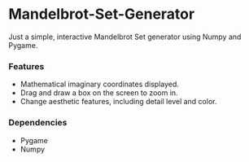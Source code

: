 # Mandelbrot-Set-Generator
Just a simple, interactive Mandelbrot Set generator using Numpy and Pygame.

### Features
- Mathematical imaginary coordinates displayed.
- Drag and draw a box on the screen to zoom in.
- Change aesthetic features, including detail level and color.

### Dependencies
- Pygame
- Numpy
